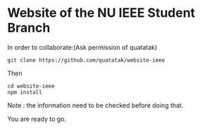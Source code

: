 # Website of the NU IEEE Student Branch

In order to collaborate:(Ask permission of quatatak)


```bash\zsh\
git clone https://github.com/quatatak/website-ieee
```

Then
```bash\zsh
cd website-ieee
npm install
```

Note : the information need to be checked before doing that.

You are ready to go.
